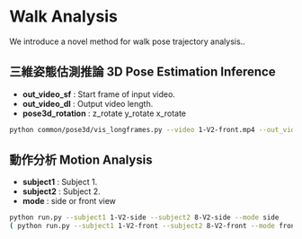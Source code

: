 # Walk Analysis

We introduce a novel method for walk pose trajectory analysis..

## 三維姿態估測推論 3D Pose Estimation Inference

- **out_video_sf** : Start frame of input video. <br>
- **out_video_dl** : Output video length. <br>
- **pose3d_rotation** : z_rotate y_rotate x_rotate <br>

```bash
python common/pose3d/vis_longframes.py --video 1-V2-front.mp4 --out_video_sf 0 --out_video_dl 1000 --pose3d_rotation 0 0 0
```

## 動作分析 Motion Analysis

- **subject1** : Subject 1. <br>
- **subject2** : Subject 2. <br>
- **mode** : side or front view <br>

```bash
python run.py --subject1 1-V2-side --subject2 8-V2-side --mode side
( python run.py --subject1 1-V2-front --subject2 8-V2-front --mode front )
```
